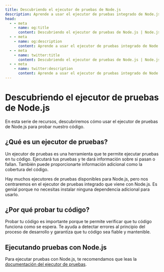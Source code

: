 ```yaml
---
title: Descubriendo el ejecutor de pruebas de Node.js
description: Aprende a usar el ejecutor de pruebas integrado de Node.js para probar tu código y asegurar su confiabilidad y mantenibilidad.
head:
  - - meta
    - name: og:title
      content: Descubriendo el ejecutor de pruebas de Node.js | Node.js - iDoc.dev
  - - meta
    - name: og:description
      content: Aprende a usar el ejecutor de pruebas integrado de Node.js para probar tu código y asegurar su confiabilidad y mantenibilidad.
  - - meta
    - name: twitter:title
      content: Descubriendo el ejecutor de pruebas de Node.js | Node.js - iDoc.dev
  - - meta
    - name: twitter:description
      content: Aprende a usar el ejecutor de pruebas integrado de Node.js para probar tu código y asegurar su confiabilidad y mantenibilidad.
---
```



# Descubriendo el ejecutor de pruebas de Node.js

En esta serie de recursos, descubriremos cómo usar el ejecutor de pruebas de Node.js para probar nuestro código.

## ¿Qué es un ejecutor de pruebas?
Un ejecutor de pruebas es una herramienta que te permite ejecutar pruebas en tu código. Ejecutará tus pruebas y te dará información sobre si pasan o fallan. También puede proporcionarte información adicional como la cobertura del código.

Hay muchos ejecutores de pruebas disponibles para Node.js, pero nos centraremos en el ejecutor de pruebas integrado que viene con Node.js. Es genial porque no necesitas instalar ninguna dependencia adicional para usarlo.

## ¿Por qué probar tu código?
Probar tu código es importante porque te permite verificar que tu código funciona como se espera. Te ayuda a detectar errores al principio del proceso de desarrollo y garantiza que tu código sea fiable y mantenible.

## Ejecutando pruebas con Node.js
Para ejecutar pruebas con Node.js, te recomendamos que leas la [documentación del ejecutor de pruebas](/es/nodejs/api/test).

